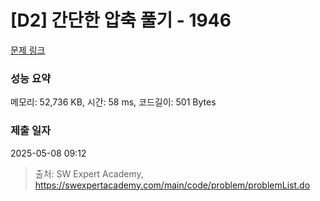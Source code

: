 # [D2] 간단한 압축 풀기 - 1946 

[문제 링크](https://swexpertacademy.com/main/code/problem/problemDetail.do?contestProbId=AV5PmkDKAOMDFAUq) 

### 성능 요약

메모리: 52,736 KB, 시간: 58 ms, 코드길이: 501 Bytes

### 제출 일자

2025-05-08 09:12



> 출처: SW Expert Academy, https://swexpertacademy.com/main/code/problem/problemList.do